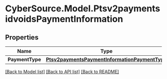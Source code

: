 # CyberSource.Model.Ptsv2paymentsidvoidsPaymentInformation
## Properties

Name | Type | Description | Notes
------------ | ------------- | ------------- | -------------
**PaymentType** | [**Ptsv2paymentsPaymentInformationPaymentType**](Ptsv2paymentsPaymentInformationPaymentType.md) |  | [optional] 

[[Back to Model list]](../README.md#documentation-for-models) [[Back to API list]](../README.md#documentation-for-api-endpoints) [[Back to README]](../README.md)

